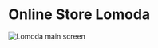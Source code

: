 # Online Store Lomoda
![Lomoda main screen](https://github.com/ramrusweb/lomoda/blob/main/assets/lomoda_main_screen.png)
